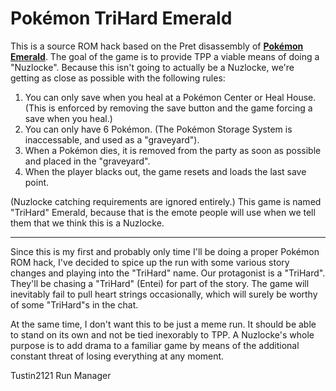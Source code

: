 # Pokémon TriHard Emerald

This is a source ROM hack based on the Pret disassembly of [**Pokémon Emerald**](https://github.com/pret/pokeemerald).
The goal of the game is to provide TPP a viable means of doing a "Nuzlocke". Because this isn't going to actually be
a Nuzlocke, we're getting as close as possible with the following rules:

1. You can only save when you heal at a Pokémon Center or Heal House. (This is enforced by removing the save button and
the game forcing a save when you heal.)
2. You can only have 6 Pokémon. (The Pokémon Storage System is inaccessable, and used as a "graveyard").
3. When a Pokémon dies, it is removed from the party as soon as possible and placed in the "graveyard".
4. When the player blacks out, the game resets and loads the last save point.

(Nuzlocke catching requirements are ignored entirely.) This game is named "TriHard" Emerald, because that is the emote
people will use when we tell them that we think this is a Nuzlocke.

-----

Since this is my first and probably only time I'll be doing a proper Pokémon ROM hack, I've decided to spice up the run
with some various story changes and playing into the "TriHard" name. Our protagonist is a "TriHard". They'll be chasing
a "TriHard" (Entei) for part of the story. The game will inevitably fail to pull heart strings occasionally, which will
surely be worthy of some "TriHard"s in the chat. 

At the same time, I don't want this to be just a meme run. It should be able to stand on its own and not be tied
inexorably to TPP. A Nuzlocke's whole purpose is to add drama to a familiar game by means of the additional constant 
threat of losing everything at any moment. 

Tustin2121
Run Manager

